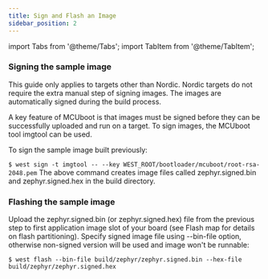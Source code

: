 ```yaml
---
title: Sign and Flash an Image
sidebar_position: 2
---
```


import Tabs from '@theme/Tabs';
import TabItem from '@theme/TabItem';
### Signing the sample image
This guide only applies to targets other than Nordic. Nordic targets do not require the extra manual step of signing images. The images are automatically signed during the build process.

A key feature of MCUboot is that images must be signed before they can be successfully uploaded and run on a target. To sign images, the MCUboot tool imgtool can be used.

To sign the sample image built previously:

```$ west sign -t imgtool -- --key WEST_ROOT/bootloader/mcuboot/root-rsa-2048.pem```
The above command creates image files called zephyr.signed.bin and zephyr.signed.hex in the build directory.

### Flashing the sample image

Upload the zephyr.signed.bin (or zephyr.signed.hex) file from the previous step to first application image slot of your board (see Flash map for details on flash partitioning). Specify signed image file using --bin-file option, otherwise non-signed version will be used and image won't be runnable:

```$ west flash --bin-file build/zephyr/zephyr.signed.bin --hex-file build/zephyr/zephyr.signed.hex```


